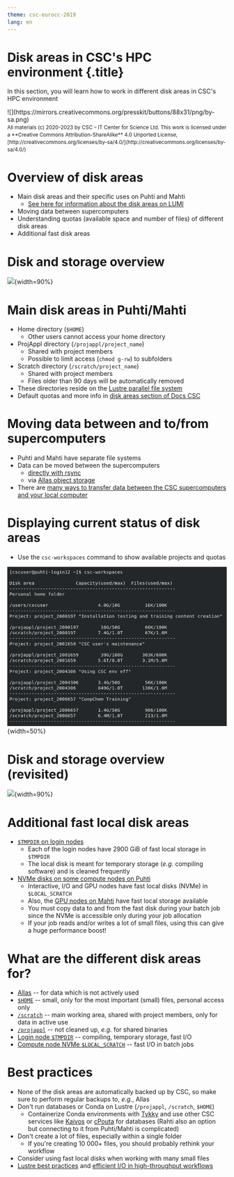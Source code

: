 ```yaml
---
theme: csc-eurocc-2019
lang: en
---
```


# Disk areas in CSC's HPC environment {.title}
In this section, you will learn how to work in different disk areas in CSC's HPC environment

<div class="column">
![](https://mirrors.creativecommons.org/presskit/buttons/88x31/png/by-sa.png)
</div>
<div class="column">
<small>
All materials (c) 2020-2023 by CSC – IT Center for Science Ltd.
This work is licensed under a **Creative Commons Attribution-ShareAlike** 4.0
Unported License, [http://creativecommons.org/licenses/by-sa/4.0/](http://creativecommons.org/licenses/by-sa/4.0/)
</small>
</div>

# Overview of disk areas

- Main disk areas and their specific uses on Puhti and Mahti
   - [See here for information about the disk areas on LUMI](https://docs.lumi-supercomputer.eu/runjobs/lumi_env/storing-data/)
- Moving data between supercomputers
- Understanding quotas (available space and number of files) of different disk areas
- Additional fast disk areas

# Disk and storage overview  

![](./img/disk-systems.svg){width=90%}

# Main disk areas in Puhti/Mahti

- Home directory (`$HOME`)
    - Other users cannot access your home directory
- ProjAppl directory (`/projappl/project_name`)
    - Shared with project members
    - Possible to limit access (`chmod g-rw`) to subfolders
- Scratch directory (`/scratch/project_name`)
    - Shared with project members
    - Files older than 90 days will be automatically removed
- These directories reside on the [Lustre parallel file system](https://docs.csc.fi/computing/lustre/)
- Default quotas and more info in [disk areas section of Docs CSC](https://docs.csc.fi/computing/disk/)

# Moving data between and to/from supercomputers

- Puhti and Mahti have separate file systems
- Data can be moved between the supercomputers
    - [directly with rsync](https://docs.csc.fi/data/moving/rsync/)
    - via [Allas object storage](https://docs.csc.fi/data/Allas/)
- There are [many ways to transfer data between the CSC supercomputers and your local computer](https://docs.csc.fi/data/moving/)

# Displaying current status of disk areas

- Use the `csc-workspaces` command to show available projects and quotas

![](./img/disk_status.png){width=50%}

# Disk and storage overview (revisited) 

![](./img/disk-systems.svg){width=90%}

# Additional fast local disk areas 

- [`$TMPDIR` on login nodes](https://docs.csc.fi/computing/disk/#login-nodes)
    - Each of the login nodes have 2900 GiB of fast local storage in `$TMPDIR`
    - The local disk is meant for temporary storage (_e.g._ compiling software) and is cleaned frequently
- [NVMe disks on some compute nodes on Puhti](https://docs.csc.fi/computing/running/creating-job-scripts-puhti/#local-storage)
    - Interactive, I/O and GPU nodes have fast local disks (NVMe) in `$LOCAL_SCRATCH`
    - Also, the [GPU nodes on Mahti](https://docs.csc.fi/computing/running/creating-job-scripts-mahti/#gpu-batch-jobs) have fast local storage available
    - You must copy data to and from the fast disk during your batch job since the NVMe is accessible only during your job allocation
    - If your job reads and/or writes a lot of small files, using this can give a huge performance boost!

# What are the different disk areas for?

- [Allas](https://docs.csc.fi/data/Allas/) -- for data which is not actively used
- [`$HOME`](https://docs.csc.fi/computing/disk/#home-directory) -- small, only for the most important (small) files, personal access only
- [`/scratch`](https://docs.csc.fi/computing/disk/#scratch-directory) -- main working area, shared with project members, only for data in active use
- [`/projappl`](https://docs.csc.fi/computing/disk/#projappl-directory) -- not cleaned up, _e.g._ for shared binaries
- [Login node `$TMPDIR`](https://docs.csc.fi/computing/disk/#login-nodes) -- compiling, temporary storage, fast I/O
- [Compute node NVMe `$LOCAL_SCRATCH`](https://docs.csc.fi/computing/running/creating-job-scripts-puhti/#local-storage) -- fast I/O in batch jobs

# Best practices

- None of the disk areas are automatically backed up by CSC, so make sure to perform regular backups to, _e.g._, Allas
- Don't run databases or Conda on Lustre (`/projappl`, `/scratch`, `$HOME`)
    - Containerize Conda environments with [Tykky](https://docs.csc.fi/computing/containers/tykky/) and use other CSC services like [Kaivos](https://docs.csc.fi/data/kaivos/overview/) or [cPouta](https://docs.csc.fi/cloud/pouta/) for databases (Rahti also an option but connecting to it from Puhti/Mahti is complicated)
- Don't create a lot of files, especially within a single folder
    - If you're creating 10 000+ files, you should probably rethink your workflow
- Consider using fast local disks when working with many small files
- [Lustre best practices](https://docs.csc.fi/computing/lustre/#best-practices) and [efficient I/O in high-throughput workflows](https://docs.csc.fi/computing/running/throughput/#inputoutput-efficiency)

